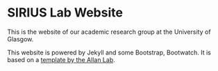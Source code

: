 # SIRIUS Lab Website

This is the website of our academic research group at the University of Glasgow. 

This website is powered by Jekyll and some Bootstrap, Bootwatch. It is based on a [template by the Allan Lab](https://www.allanlab.org/aboutwebsite.html).